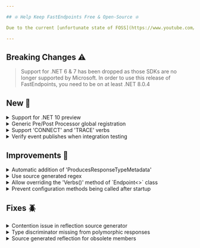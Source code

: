 ```yaml
---

## ❇️ Help Keep FastEndpoints Free & Open-Source ❇️

Due to the current [unfortunate state of FOSS](https://www.youtube.com/watch?v=H96Va36xbvo), please consider [becoming a sponsor](https://opencollective.com/fast-endpoints) and help us beat the odds to keep the project alive and free for everyone.

---
```


<!-- <details><summary>title text</summary></details> -->

## Breaking Changes ⚠️

> Support for .NET 6 & 7 has been dropped as those SDKs are no longer supported by Microsoft. In order to use this release of FastEndpoints, you need to be on at least .NET 8.0.4

## New 🎉

<details><summary>Support for .NET 10 preview</summary>

You can start targeting `net10.0` SDK in your FE projects now. Currently preview versions of the dependencies are used.

</details>

<details><summary>Generic Pre/Post Processor global registration</summary>

Open generic pre/post processors can now be registered globally using the endpoint configurator func like so:

```cs
app.UseFastEndpoints(c => c.Endpoints.Configurator = ep => ep.PreProcessors(Order.Before, typeof(MyPreProcessor<>)))
```

```cs
sealed class MyPreProcessor<TRequest> : IPreProcessor<TRequest>
{
    public Task PreProcessAsync(IPreProcessorContext<TRequest> ctx, CancellationToken c)
    {
        ...
    }
}
```

</details>

<details><summary>Support 'CONNECT' and 'TRACE' verbs</summary>

The `FastEndpoints.Http` enum and the endpoint base classes now have support for the HTTP `CONNECT` & `TRACE` verbs.

</details>

<details><summary>Verify event publishes when integration testing</summary>

When integration testing using the `AppFixture`, it is now possible to setup a `Test Event Receiver` as a collector of all the events that gets published from your code.
These received events can be used as verification that your code did actually publish the desired event. A full example of this new capability can be seen [here](https://gist.github.com/dj-nitehawk/ae85c63fefb1e8163fdd37ca6dcb7bfd).

</details>

## Improvements 🚀

<details><summary>Automatic addition of 'ProducesResponseTypeMetadata'</summary>

The library [automatically adds response type metadata](https://fast-endpoints.com/docs/swagger-support#describe-endpoints) for certain response types. 
Sometimes, the automatically added responses need to be cleared by the user when it's not appropriate. 
From now on, the automatic additions will only happen if the user hasn't already added it. 

**Before:**

```cs
Description(x => x.ClearDefaultProduces(200) //had to clear the auto added 200
                  .Produces(201))
```

**Now:**

```cs
Description(x => x.Produces(201)) //nothing to clear as nothing was added due to 201 being present
```

</details>

<details><summary>Use source generated regex</summary>

Source generated regex is now used whereever possible. Source generated regex was not used before due to having to support older SDK versions.

</details>

<details><summary>Allow overriding the 'Verbs()' method of `Endpoint<>` class</summary>

The `Verbs()` method was sealed until now because it was doing some essential setup which was required for adding the default request/response swagger descriptions.
This logic has been moved out of the `Verbs()` method making it overrideable if needed.

</details>

<details><summary>Prevent configuration methods being called after startup</summary>

A meaningful exception will now be thrown if the user tries to call endpoint configuration methods such as `Verbs()/Routes()/etc.` outside of the endpoint `Configure()` method.

</details>

## Fixes 🪲

<details><summary>Contention issue in reflection source generator</summary>

The reflection source generator was using some static state which was causing issues in certain usage scenarios, which has now been fixed.

</details>

<details><summary>Type discriminator missing from polymorphic responses</summary>

The type discriminator was not being serialized by STJ when the response type was a base type, due to an oversight in the default response serialized func.

</details>

<details><summary>Source generated reflection for obsolete members</summary>

When source generation happens for obsolete members of classes, the generated file triggered a compiler warning, which has now been correctly handled.

</details>
